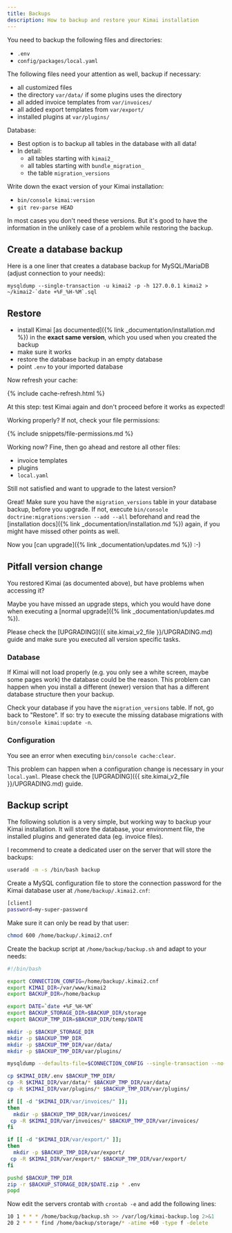 ```yaml
---
title: Backups
description: How to backup and restore your Kimai installation
---
```


You need to backup the following files and directories:
- `.env`
- `config/packages/local.yaml`

The following files need your attention as well, backup if necessary:
- all customized files
- the directory `var/data/` if some plugins uses the directory
- all added invoice templates from `var/invoices/`
- all added export templates from `var/export/`
- installed plugins at `var/plugins/`

Database:
- Best option is to backup all tables in the database with all data!
- In detail: 
  - all tables starting with `kimai2_` 
  - all tables starting with `bundle_migration_` 
  - the table `migration_versions`

Write down the exact version of your Kimai installation:
- `bin/console kimai:version`
- `git rev-parse HEAD`

In most cases you don't need these versions. 
But it's good to have the information in the unlikely case of a problem while restoring the backup.  

## Create a database backup

Here is a one liner that creates a database backup for MySQL/MariaDB (adjust connection to your needs):

```
mysqldump --single-transaction -u kimai2 -p -h 127.0.0.1 kimai2 > ~/kimai2-`date +%F_%H-%M`.sql
```

## Restore 

- install Kimai [as documented]({% link _documentation/installation.md %}) in the **exact same version**, which you used when you created the backup
- make sure it works
- restore the database backup in an empty database
- point `.env` to your imported database

Now refresh your cache:

{% include cache-refresh.html %}  

At this step: test Kimai again and don't proceed before it works as expected!

Working properly? If not, check your file permissions:

{% include snippets/file-permissions.md %} 

Working now? Fine, then go ahead and restore all other files:

- invoice templates
- plugins
- `local.yaml`

Still not satisfied and want to upgrade to the latest version?

Great! Make sure you have the `migration_versions` table in your database backup, 
before you upgrade. If not, execute `bin/console doctrine:migrations:version --add --all` 
beforehand and read the [installation docs]({% link _documentation/installation.md %}) again, 
if you might have missed other points as well.

Now you [can upgrade]({% link _documentation/updates.md %}) :-)

## Pitfall version change

You restored Kimai (as documented above), but have problems when accessing it?

Maybe you have missed an upgrade steps, which you would have done when executing a [normal upgrade]({% link _documentation/updates.md %}).

Please check the [UPGRADING]({{ site.kimai_v2_file }}/UPGRADING.md) guide and make sure you executed all version specific tasks.

### Database

If Kimai will not load properly (e.g. you only see a white screen, maybe some pages work) the database could be the reason.
This problem can happen when you install a different (newer) version that has a different database structure then your backup.

Check your database if you have the `migration_versions` table. If not, go back to "Restore". 
If so: try to execute the missing database migrations with `bin/console kimai:update -n`.

### Configuration

You see an error when executing `bin/console cache:clear`.

This problem can happen when a configuration change is necessary in your `local.yaml`. 
Please check the [UPGRADING]({{ site.kimai_v2_file }}/UPGRADING.md) guide. 

## Backup script

The following solution is a very simple, but working way to backup your Kimai installation. It will store the database, your environment file, 
the installed plugins and generated data (eg. invoice files).

I recommend to create a dedicated user on the server that will store the backups:
```bash
useradd -m -s /bin/bash backup
```

Create a MySQL configuration file to store the connection password for the Kimai database user at `/home/backup/.kimai2.cnf`:
```bash
[client]
password=my-super-password
```

Make sure it can only be read by that user:
```bash
chmod 600 /home/backup/.kimai2.cnf
```

Create the backup script at `/home/backup/backup.sh` and adapt to your needs:
```bash
#!/bin/bash

export CONNECTION_CONFIG=/home/backup/.kimai2.cnf
export KIMAI_DIR=/var/www/kimai2
export BACKUP_DIR=/home/backup

export DATE=`date +%F_%H-%M`
export BACKUP_STORAGE_DIR=$BACKUP_DIR/storage
export BACKUP_TMP_DIR=$BACKUP_DIR/temp/$DATE

mkdir -p $BACKUP_STORAGE_DIR
mkdir -p $BACKUP_TMP_DIR
mkdir -p $BACKUP_TMP_DIR/var/data/
mkdir -p $BACKUP_TMP_DIR/var/plugins/

mysqldump --defaults-file=$CONNECTION_CONFIG --single-transaction --no-tablespaces -u kimai2 -h 127.0.0.1 kimai2 > $BACKUP_TMP_DIR/kimai2-$DATE.sql

cp $KIMAI_DIR/.env $BACKUP_TMP_DIR/
cp -R $KIMAI_DIR/var/data/* $BACKUP_TMP_DIR/var/data/
cp -R $KIMAI_DIR/var/plugins/* $BACKUP_TMP_DIR/var/plugins/

if [[ -d "$KIMAI_DIR/var/invoices/" ]];
then
  mkdir -p $BACKUP_TMP_DIR/var/invoices/
 cp -R $KIMAI_DIR/var/invoices/* $BACKUP_TMP_DIR/var/invoices/
fi

if [[ -d "$KIMAI_DIR/var/export/" ]];
then
  mkdir -p $BACKUP_TMP_DIR/var/export/
 cp -R $KIMAI_DIR/var/export/* $BACKUP_TMP_DIR/var/export/
fi

pushd $BACKUP_TMP_DIR
zip -r $BACKUP_STORAGE_DIR/$DATE.zip * .env
popd
```

Now edit the servers crontab with `crontab -e` and add the following lines: 

```bash
10 1 * * * /home/backup/backup.sh >> /var/log/kimai-backup.log 2>&1
20 2 * * * find /home/backup/storage/* -atime +60 -type f -delete
```
